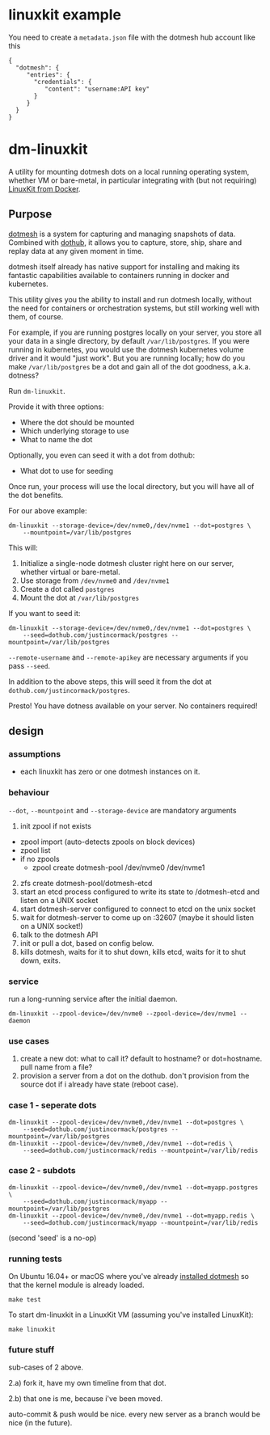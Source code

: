 # linuxkit example

You need to create a `metadata.json` file with the dotmesh hub account like this
```
{
  "dotmesh": {
     "entries": {
       "credentials": {
          "content": "username:API key"
       }
     }
  }
}
```

# dm-linuxkit
A utility for mounting dotmesh dots on a local running operating system, whether VM or bare-metal, in particular integrating with (but not requiring) [LinuxKit from Docker](https://github.com/linuxkit/linuxkit).

## Purpose
[dotmesh](https://dotmesh.com) is a system for capturing and managing snapshots of data. Combined with [dothub](https://dothub.com), it allows you to capture, store, ship, share and replay data at any given moment in time.

dotmesh itself already has native support for installing and making its fantastic capabilities available to containers running in docker and kubernetes.

This utility gives you the ability to install and run dotmesh locally, without the need for containers or orchestration systems, but still working well with them, of course.

For example, if you are running postgres locally on your server, you store all your data in a single directory, by default `/var/lib/postgres`. If you were running in kubernetes, you would use the dotmesh kubernetes volume driver and it would "just work". But you are running locally; how do you make `/var/lib/postgres` be a dot and gain all of the dot goodness, a.k.a. dotness?

Run `dm-linuxkit`.

Provide it with three options:

* Where the dot should be mounted
* Which underlying storage to use
* What to name the dot

Optionally, you even can seed it with a dot from dothub:

* What dot to use for seeding

Once run, your process will use the local directory, but you will have all of the dot benefits. 

For our above example:

```
dm-linuxkit --storage-device=/dev/nvme0,/dev/nvme1 --dot=postgres \
    --mountpoint=/var/lib/postgres
```

This will:

1. Initialize a single-node dotmesh cluster right here on our server, whether virtual or bare-metal.
2. Use storage from `/dev/nvme0` and `/dev/nvme1`
3. Create a dot called `postgres`
4. Mount the dot at `/var/lib/postgres`

If you want to seed it:

```
dm-linuxkit --storage-device=/dev/nvme0,/dev/nvme1 --dot=postgres \
    --seed=dothub.com/justincormack/postgres --mountpoint=/var/lib/postgres
```

`--remote-username` and `--remote-apikey` are necessary arguments if you pass `--seed`.

In addition to the above steps, this will seed it from the dot at `dothub.com/justincormack/postgres`.

Presto! You have dotness available on your server. No containers required!


## design

### assumptions

* each linuxkit has zero or one dotmesh instances on it.

### behaviour

`--dot`, `--mountpoint` and `--storage-device` are mandatory arguments

1. init zpool if not exists

  - zpool import (auto-detects zpools on block devices)
  - zpool list
  - if no zpools
    - zpool create dotmesh-pool /dev/nvme0 /dev/nvme1

2. zfs create dotmesh-pool/dotmesh-etcd
3. start an etcd process configured to write its state to /dotmesh-etcd and listen on a UNIX socket
4. start dotmesh-server configured to connect to etcd on the unix socket
5. wait for dotmesh-server to come up on :32607 (maybe it should listen on a UNIX socket!)
6. talk to the dotmesh API
7. init or pull a dot, based on config below.
8. kills dotmesh, waits for it to shut down, kills etcd, waits for it to shut down, exits.

### service

run a long-running service after the initial daemon.

```
dm-linuxkit --zpool-device=/dev/nvme0 --zpool-device=/dev/nvme1 --daemon
```

### use cases

1. create a new dot: what to call it? default to hostname? or dot=hostname. pull name from a file?
2. provision a server from a dot on the dothub. don't provision from the source dot if i already have state (reboot case).

### case 1 - seperate dots

```
dm-linuxkit --zpool-device=/dev/nvme0,/dev/nvme1 --dot=postgres \
    --seed=dothub.com/justincormack/postgres --mountpoint=/var/lib/postgres
dm-linuxkit --zpool-device=/dev/nvme0,/dev/nvme1 --dot=redis \
    --seed=dothub.com/justincormack/redis --mountpoint=/var/lib/redis
```

### case 2 - subdots
```
dm-linuxkit --zpool-device=/dev/nvme0,/dev/nvme1 --dot=myapp.postgres \
    --seed=dothub.com/justincormack/myapp --mountpoint=/var/lib/postgres
dm-linuxkit --zpool-device=/dev/nvme0,/dev/nvme1 --dot=myapp.redis \
    --seed=dothub.com/justincormack/myapp --mountpoint=/var/lib/redis
```

(second 'seed' is a no-op)

### running tests

On Ubuntu 16.04+ or macOS where you've already [installed dotmesh](https://docs.dotmesh.com/install-setup/docker/) so that the kernel module is already loaded.

```
make test
```

To start dm-linuxkit in a LinuxKit VM (assuming you've installed LinuxKit):

```
make linuxkit
```

### future stuff

sub-cases of 2 above.

2.a) fork it, have my own timeline from that dot.

2.b) that one is me, because i've been moved.

auto-commit & push would be nice.
every new server as a branch would be nice (in the future).
